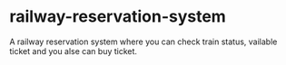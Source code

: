 # railway-reservation-system

A railway reservation system where you can check train status, vailable ticket and you alse can buy ticket.
